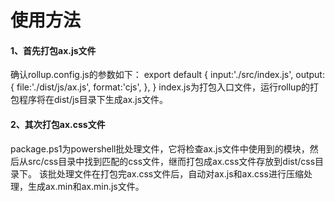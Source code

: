 # 使用方法

#### 1、首先打包ax.js文件
确认rollup.config.js的参数如下：
export default {
  input:'./src/index.js',
  output:{
    file:'./dist/js/ax.js',
    format:'cjs',
  },
}
index.js为打包入口文件，运行rollup的打包程序将在dist/js目录下生成ax.js文件。

#### 2、其次打包ax.css文件
package.ps1为powershell批处理文件，它将检查ax.js文件中使用到的模块，然后从src/css目录中找到匹配的css文件，继而打包成ax.css文件存放到dist/css目录下。
该批处理文件在打包完ax.css文件后，自动对ax.js和ax.css进行压缩处理，生成ax.min和ax.min.js文件。